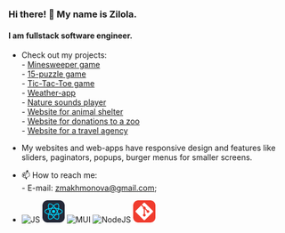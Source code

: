 ### Hi there! 👋 My name is Zilola.
#### I am fullstack software engineer.
- Check out my projects:</br>
         - [Minesweeper game](https://zilola08.github.io/minesweeper/dist/main.html) </br>
         - [15-puzzle game](https://zilola08.github.io/fifteen-puzzle-game) </br>
         - [Tic-Tac-Toe game](https://zilola08.github.io/tic-tac-toe/) </br>
         - [Weather-app](https://zilola08.github.io/weather-app/) </br>
         - [Nature sounds player](https://zilola08.github.io/nature-sounds/)</br>
         - [Website for animal shelter](https://zilola08.github.io/shelter/main.html)</br>
         - [Website for donations to a zoo](https://zilola08.github.io/online-zoo/pages/main/)</br>
         - [Website for a travel agency](https://zilola08.github.io/travel/)</br>
         
* My websites and web-apps have responsive design and features like sliders, paginators, popups, burger menus for smaller screens.</br>

- 📫 How to reach me: </br>
         - E-mail: zmakhmonova@gmail.com;</br>

         
- <img src='https://user-images.githubusercontent.com/44432264/223957461-e78203f8-0069-41c1-99ce-99abae8eecba.png' alt='JS' height='40px' width='40px'> <img src='https://github.com/tandpfun/skill-icons/blob/main/icons/React-Dark.svg' alt='ReactJS' height='40px' width='40px'> <img src='https://mui.com/static/logo.png' alt='MUI' height='40px' width='40px'> <img src='https://cdn-icons-png.flaticon.com/256/919/919825.png' alt='NodeJS' height='40px' width='40px'> <img src='https://github.com/tandpfun/skill-icons/blob/main/icons/Git.svg' alt='Git' height='40px' width='40px'> 


